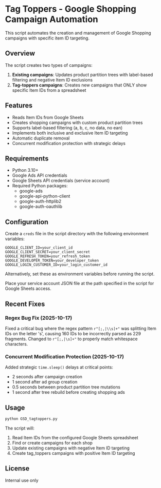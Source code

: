 # Tag Toppers - Google Shopping Campaign Automation

This script automates the creation and management of Google Shopping campaigns with specific item ID targeting.

## Overview

The script creates two types of campaigns:
1. **Existing campaigns**: Updates product partition trees with label-based filtering and negative Item ID exclusions
2. **Tag-toppers campaigns**: Creates new campaigns that ONLY show specific Item IDs from a spreadsheet

## Features

- Reads Item IDs from Google Sheets
- Creates shopping campaigns with custom product partition trees
- Supports label-based filtering (a, b, c, no data, no ean)
- Implements both inclusive and exclusive Item ID targeting
- Automatic duplicate removal
- Concurrent modification protection with strategic delays

## Requirements

- Python 3.10+
- Google Ads API credentials
- Google Sheets API credentials (service account)
- Required Python packages:
  - google-ads
  - google-api-python-client
  - google-auth-httplib2
  - google-auth-oauthlib

## Configuration

Create a `creds` file in the script directory with the following environment variables:
```
GOOGLE_CLIENT_ID=your_client_id
GOOGLE_CLIENT_SECRET=your_client_secret
GOOGLE_REFRESH_TOKEN=your_refresh_token
GOOGLE_DEVELOPER_TOKEN=your_developer_token
GOOGLE_LOGIN_CUSTOMER_ID=your_login_customer_id
```

Alternatively, set these as environment variables before running the script.

Place your service account JSON file at the path specified in the script for Google Sheets access.

## Recent Fixes

### Regex Bug Fix (2025-10-17)
Fixed a critical bug where the regex pattern `r"[;,|\\s]+"` was splitting Item IDs on the letter 's', causing 160 IDs to be incorrectly parsed as 229 fragments. Changed to `r"[;,|\s]+"` to properly match whitespace characters.

### Concurrent Modification Protection (2025-10-17)
Added strategic `time.sleep()` delays at critical points:
- 2 seconds after campaign creation
- 1 second after ad group creation
- 0.5 seconds between product partition tree mutations
- 1 second after tree rebuild before creating shopping ads

## Usage

```bash
python GSD_tagtoppers.py
```

The script will:
1. Read Item IDs from the configured Google Sheets spreadsheet
2. Find or create campaigns for each shop
3. Update existing campaigns with negative Item ID targeting
4. Create tag_toppers campaigns with positive Item ID targeting

## License

Internal use only
